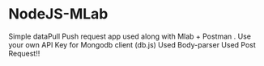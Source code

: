 # NodeJS-MLab
Simple dataPull Push request app used along with Mlab + Postman . Use your own API Key for Mongodb client (db.js)
Used Body-parser
Used Post Request!!
